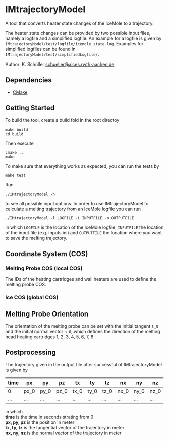 # IMtrajectoryModel
A tool that converts heater state changes of the IceMole to a trajectory.

The heater state changes can be provided by two possible input files, namely a logfile and a simplified logfile. An example for a logfile is given by `IMtrajectoryModel/test/logfile/icemole_state.log`. Examples for simplified logfiles can be found in `IMtrajectoryModel/test/simplifiedLogfile/`.

Author: K. Schüller schueller@aices.rwth-aachen.de

## Dependencies
* [CMake](https://cmake.org)

## Getting Started
To build the tool, create a build fold in the root directoy
```
make build
cd build
```
Then execute
```
cmake ..
make
```
To make sure that everything works as expected, you can run the tests by
```
make test
```
Run
```
./IMtrajectoryModel -h
```
to see all possible input options.
In order to use IMtrajectoryModel to calculate a melting trajectory from an IceMole logfile you can run
```
./IMtrajectoryModel -l LOGFILE -i INPUTFILE -o OUTPUTFILE
```
in which `LOGFILE` is the location of the IceMole logfile, `INPUTFILE` the location of the input file (e.g. inputs.ini) and `OUTPUTFILE` the location where you want to save the melting trajectory.

## Coordinate System (COS)
### Melting Probe COS (local COS)
The IDs of the heating cartridges and wall heaters are used to define the melting probe COS.

### Ice COS (global COS)

## Melting Probe Orientation
The orientation of the melting probe can be set with the initial tangent `t_0` and the initial normal vector `n_0`, which defines the direction of the  melting head heating cartridges 1, 2, 3, 4, 5, 6, 7, 8

## Postprocessing
The trajectory given in the output file after successful of IMtrajectoryModel is given by

| time | px | py | pz | tx | ty | tz | nx | ny | nz |
| --- | --- | --- | --- | --- | --- | --- | --- | --- | --- |
| 0 | px_0 | py_0 | pz_0 | tx_0 | ty_0 | tz_0 | nx_0 | ny_0 | nz_0 |
| ... | ... | ... | ... | ... | ... | ... | ... | ... | ... |

in which<br>
  **time**        is the time in seconds strating from 0<br>
  **px, py, pz**  is the position in meter<br>
  **tx, ty, tz**  is the tangential vector of the trajectory in meter<br>
  **nx, ny, nz**  is the normal vector of the trajectory in meter
